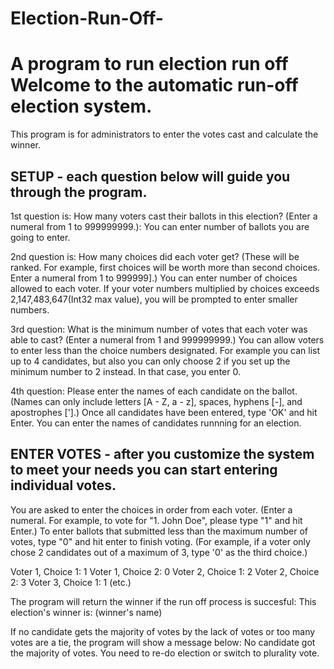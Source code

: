 # Election-Run-Off-
A program to run election run off 
Welcome to the automatic run-off election system.
=================================================
This program is for administrators to enter the votes cast and calculate the winner.

SETUP - each question below will guide you through the program.
-----
1st question is: How many voters cast their ballots in this election? (Enter a numeral from 1 to 999999999.):
You can enter number of ballots you are going to enter.

2nd question is: How many choices did each voter get? (These will be ranked. For example, first choices will be worth more than second choices. Enter a numeral from 1 to 999999].)
You can enter number of choices allowed to each voter. If your voter numbers multiplied by choices exceeds 2,147,483,647(Int32 max value), you will be prompted to enter smaller numbers.   

3rd question: What is the minimum number of votes that each voter was able to cast? (Enter a numeral from 1 and 999999999.) 
You can allow voters to enter less than the choice numbers designated. For example you can list up to 4 candidates, but also you can only choose 2 if you set up the minimum number to 2 instead.
In that case, you enter 0.

4th question: Please enter the names of each candidate on the ballot. (Names can only include letters [A - Z, a - z], spaces, hyphens [-], and apostrophes ['].) Once all candidates have been entered, type 'OK' and hit Enter.
You can enter the names of candidates runnning for an election. 

ENTER VOTES - after you customize the system to meet your needs you can start entering individual votes.
-----------

You are asked to enter the choices in order from each voter. (Enter a numeral. For example, to vote for "1. John Doe", please type "1" and hit Enter.)
To enter ballots that submitted less than the maximum number of votes, type "0" and hit enter to finish voting. (For example, if a voter only chose 2 candidates out of a maximum of 3, type '0' as the third choice.)

Voter 1, Choice 1: 1
Voter 1, Choice 2: 0
Voter 2, Choice 1: 2
Voter 2, Choice 2: 3
Voter 3, Choice 1: 1
(etc.)

The program will return the winner if the run off process is succesful:
This election's winner is:
(winner's name) 

If no candidate gets the majority of votes by the lack of votes or too many votes are a tie, the program will show a message below:
No candidate got the majority of votes.
You need to re-do election or switch to plurality vote.
